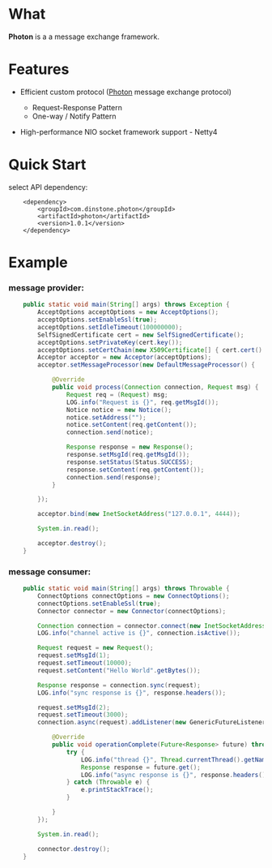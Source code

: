 # What
**Photon** is a a message exchange framework. 

# Features
* Efficient custom protocol ([Photon](https://github.com/dinstone/photon) message exchange protocol)
    - Request-Response Pattern
    - One-way / Notify Pattern
	
* High-performance NIO socket framework support - Netty4

# Quick Start
select API dependency:

		<dependency>
			<groupId>com.dinstone.photon</groupId>
			<artifactId>photon</artifactId>
			<version>1.0.1</version>
		</dependency>
	
# Example
### message provider:
```java
	public static void main(String[] args) throws Exception {
        AcceptOptions acceptOptions = new AcceptOptions();
        acceptOptions.setEnableSsl(true);
        acceptOptions.setIdleTimeout(100000000);
        SelfSignedCertificate cert = new SelfSignedCertificate();
        acceptOptions.setPrivateKey(cert.key());
        acceptOptions.setCertChain(new X509Certificate[] { cert.cert() });
        Acceptor acceptor = new Acceptor(acceptOptions);
        acceptor.setMessageProcessor(new DefaultMessageProcessor() {

            @Override
            public void process(Connection connection, Request msg) {
                Request req = (Request) msg;
                LOG.info("Request is {}", req.getMsgId());
                Notice notice = new Notice();
                notice.setAddress("");
                notice.setContent(req.getContent());
                connection.send(notice);

                Response response = new Response();
                response.setMsgId(req.getMsgId());
                response.setStatus(Status.SUCCESS);
                response.setContent(req.getContent());
                connection.send(response);
            }

        });

        acceptor.bind(new InetSocketAddress("127.0.0.1", 4444));

        System.in.read();

        acceptor.destroy();
    }
```

### message consumer:
```java
	public static void main(String[] args) throws Throwable {
        ConnectOptions connectOptions = new ConnectOptions();
        connectOptions.setEnableSsl(true);
        Connector connector = new Connector(connectOptions);

        Connection connection = connector.connect(new InetSocketAddress("127.0.0.1", 4444));
        LOG.info("channel active is {}", connection.isActive());

        Request request = new Request();
        request.setMsgId(1);
        request.setTimeout(10000);
        request.setContent("Hello World".getBytes());

        Response response = connection.sync(request);
        LOG.info("sync response is {}", response.headers());

        request.setMsgId(2);
        request.setTimeout(3000);
        connection.async(request).addListener(new GenericFutureListener<Future<Response>>() {

            @Override
            public void operationComplete(Future<Response> future) throws Exception {
                try {
                    LOG.info("thread {}", Thread.currentThread().getName());
                    Response response = future.get();
                    LOG.info("async response is {}", response.headers());
                } catch (Throwable e) {
                    e.printStackTrace();
                }

            }
        });

        System.in.read();

        connector.destroy();
    }
```
